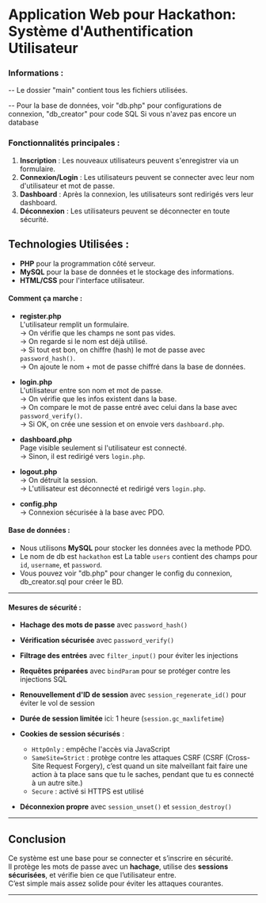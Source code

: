 
# Application Web pour Hackathon: Système d'Authentification Utilisateur

### Informations :

-- Le dossier "main" contient tous les fichiers utilisées.

-- Pour la base de données, voir "db.php" pour configurations de connexion, "db_creator" pour code SQL Si vous n'avez pas encore un database

### Fonctionnalités principales :

1. **Inscription** : Les nouveaux utilisateurs peuvent s'enregistrer via un formulaire.
2. **Connexion/Login** : Les utilisateurs peuvent se connecter avec leur nom d'utilisateur et mot de passe.
3. **Dashboard** : Après la connexion, les utilisateurs sont redirigés vers leur dashboard.
4. **Déconnexion** : Les utilisateurs peuvent se déconnecter en toute sécurité.

## Technologies Utilisées :
- **PHP** pour la programmation côté serveur.
- **MySQL** pour la base de données et le stockage des informations.
- **HTML/CSS** pour l'interface utilisateur.

#### Comment ça marche :

- **register.php**  
  L'utilisateur remplit un formulaire.  
  → On vérifie que les champs ne sont pas vides.  
  → On regarde si le nom est déjà utilisé.  
  → Si tout est bon, on chiffre (hash) le mot de passe avec `password_hash()`.  
  → On ajoute le nom + mot de passe chiffré dans la base de données.

- **login.php**  
  L'utilisateur entre son nom et mot de passe.  
  → On vérifie que les infos existent dans la base.  
  → On compare le mot de passe entré avec celui dans la base avec `password_verify()`.  
  → Si OK, on crée une session et on envoie vers `dashboard.php`.

- **dashboard.php**  
  Page visible seulement si l'utilisateur est connecté.  
  → Sinon, il est redirigé vers `login.php`.

- **logout.php**  
  → On détruit la session.  
  → L'utilisateur est déconnecté et redirigé vers `login.php`.

- **config.php**  
  → Connexion sécurisée à la base avec PDO.


#### Base de données :
- Nous utilisons **MySQL** pour stocker les données avec la methode PDO.
- Le nom de db est `hackathon` est La table `users` contient des champs pour `id`, `username`, et `password`.
- Vous pouvez voir "db.php" pour changer le config du connexion, db_creator.sql pour créer le BD.   



---

#### Mesures de sécurité :

- **Hachage des mots de passe** avec `password_hash()`
- **Vérification sécurisée** avec `password_verify()`

- **Filtrage des entrées** avec `filter_input()` pour éviter les injections

- **Requêtes préparées** avec `bindParam` pour se protéger contre les injections SQL

- **Renouvellement d'ID de session** avec `session_regenerate_id()` pour éviter le vol de session
- **Durée de session limitée** ici: 1 heure (`session.gc_maxlifetime`)
- **Cookies de session sécurisés** :
  - `HttpOnly` : empêche l'accès via JavaScript
  - `SameSite=Strict` : protège contre les attaques CSRF
    (CSRF (Cross-Site Request Forgery), c’est quand un site malveillant fait faire une action à ta place sans que tu le saches, pendant que tu es connecté à un autre site.)
  - `Secure` : activé si HTTPS est utilisé
- **Déconnexion propre** avec `session_unset()` et `session_destroy()`

---

## Conclusion

Ce système est une base pour se connecter et s’inscrire en sécurité.  
Il protège les mots de passe avec un **hachage**, utilise des **sessions sécurisées**, et vérifie bien ce que l’utilisateur entre.  
C’est simple mais assez solide pour éviter les attaques courantes.

--- 

